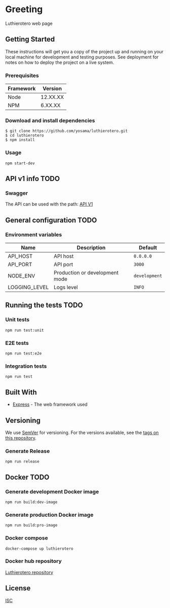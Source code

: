 # Greeting

Luthierotero web page

## Getting Started

These instructions will get you a copy of the project up and running on your local machine for development and testing purposes. See deployment for notes on how to deploy the project on a live system.

### Prerequisites

| Framework | Version  |
| ----------| -------- |
| Node      | 12.XX.XX |
| NPM       | 6.XX.XX  |

### Download and install dependencies

```shell
$ git clone https://github.com/yosama/luthierotero.git
$ cd luthierotero
$ npm install
```

### Usage

```shell
npm start-dev
```

## API v1 info TODO

### Swagger 

The API can be used with the path: 
[API V1](http://localhost:3000/api)


## General configuration TODO

### Environment variables

| Name                  | Description                                | Default                      |
| --------------------- | ------------------------------------------ | -----------------------------|
| API_HOST              | API host                                   | `0.0.0.0`                    |
| API_PORT              | API port                                   | `3000`                       |
| NODE_ENV              | Production or development mode             | `development`                |
| LOGGING_LEVEL         | Logs level                                 | `INFO`                       |



## Running the tests TODO

### Unit tests

```shell
npm run test:unit
```

### E2E tests

```shell
npm run test:e2e
```

### Integration tests

```shell
npm run test
```

## Built With

* [Express](https://expressjs.com/en/4x/api.html) - The web framework used

## Versioning

We use [SemVer](http://semver.org/) for versioning. For the versions available, see the [tags on this repository](https://github.org/yosama/luthierotero/branch/master/tags).


### Generate Release

```shell
npm run release
```

## Docker TODO

### Generate development Docker image
```shell
npm run build:dev-image
```
### Generate production Docker image
```shell
npm run build:pro-image
```
### Docker compose
```shell
docker-compose up luthierotero
```

### Docker hub repository
[Luthierotero repository](https://hub.docker.com/repository/docker/yosamac/luthierotero)


## License

[ISC](https://choosealicense.com/licenses/isc/)
